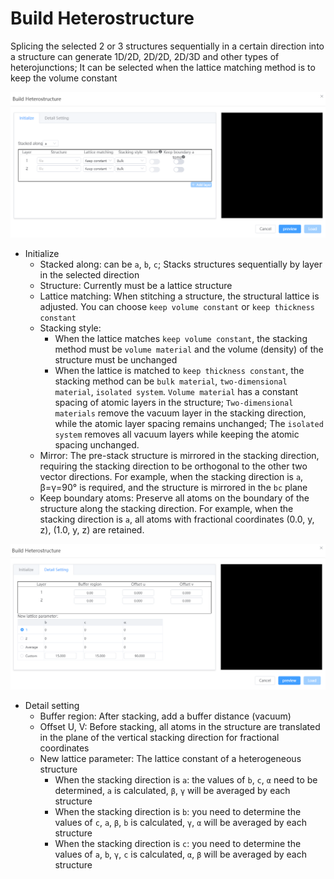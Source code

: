 # Build Heterostructure

Splicing the selected 2 or 3 structures sequentially in a certain direction into a structure can generate 1D/2D, 2D/2D, 2D/3D and other types of heterojunctions; It can be selected when the lattice matching method is to keep the volume constant

![build_crystal](nested/qstudio_manual_build_hetero.png)

- Initialize
  - Stacked along: can be `a`, `b`, `c`; Stacks structures sequentially by layer in the selected direction
  - Structure: Currently must be a lattice structure
  - Lattice matching: When stitching a structure, the structural lattice is adjusted. You can choose `keep volume constant` or `keep thickness constant`
  - Stacking style:
    - When the lattice matches `keep volume constant`, the stacking method must be `volume material` and the volume (density) of the structure must be unchanged
    - When the lattice is matched to `keep thickness constant`, the stacking method can be `bulk material`, `two-dimensional material`, `isolated system`. `Volume material` has a constant spacing of atomic layers in the structure; `Two-dimensional materials` remove the vacuum layer in the stacking direction, while the atomic layer spacing remains unchanged; The `isolated system` removes all vacuum layers while keeping the atomic spacing unchanged.
  - Mirror: The pre-stack structure is mirrored in the stacking direction, requiring the stacking direction to be orthogonal to the other two vector directions. For example, when the stacking direction is `a`, β=γ=90° is required, and the structure is mirrored in the `bc` plane
  - Keep boundary atoms: Preserve all atoms on the boundary of the structure along the stacking direction. For example, when the stacking direction is `a`, all atoms with fractional coordinates (0.0, y, z), (1.0, y, z) are retained.
  
![build_crystal](nested/qstudio_manual_build_hetero2.png)

- Detail setting
  - Buffer region: After stacking, add a buffer distance (vacuum)
  - Offset U, V: Before stacking, all atoms in the structure are translated in the plane of the vertical stacking direction for fractional coordinates
  - New lattice parameter: The lattice constant of a heterogeneous structure
    - When the stacking direction is `a`: the values of `b`, `c`, `α` need to be determined, `a` is calculated, `β`, `γ` will be averaged by each structure
    - When the stacking direction is `b`: you need to determine the values of `c`, `a`, `β`, `b` is calculated, `γ`, `α` will be averaged by each structure
    - When the stacking direction is `c`: you need to determine the values of `a`, `b`, `γ`, `c` is calculated, `α`, `β` will be averaged by each structure